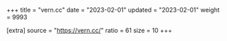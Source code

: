 +++
title = "vern.cc"
date = "2023-02-01"
updated = "2023-02-01"
weight = 9993

[extra]
source = "https://vern.cc/"
ratio = 61
size = 10
+++
